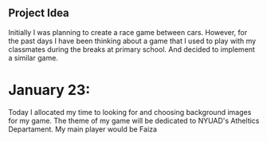 ## Project Idea

Initially I was planning to create a race game between cars. However, for the past days I have been thinking about a game 
that I used to play with my classmates during the breaks at primary school. And decided to implement a similar game. 

# January 23: #
Today I allocated my time to looking for and choosing background images for my game. The theme of my game will be dedicated to NYUAD's Atheltics Departament. My main player would be Faiza
